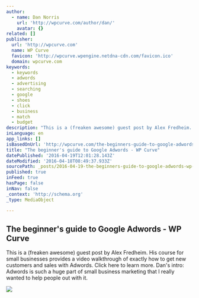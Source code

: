 ```yaml
---
author:
  - name: Dan Norris
    url: 'http://wpcurve.com/author/dan/'
    avatar: {}
related: []
publisher:
  url: 'http://wpcurve.com'
  name: WP Curve
  favicon: 'http://wpcurve.wpengine.netdna-cdn.com/favicon.ico'
  domain: wpcurve.com
keywords:
  - keywords
  - adwords
  - advertising
  - searching
  - google
  - shoes
  - click
  - business
  - match
  - budget
description: "This is a (freaken awesome) guest post by Alex Fredheim. His course for small businesses provides a video walkthrough of exactly how to get new customers and sales with Adwords. Click here to learn more. Dan's intro: Adwords is such a huge part of small business marketing that I really wanted to help people out with it."
inLanguage: en
app_links: []
isBasedOnUrl: 'http://wpcurve.com/the-beginners-guide-to-google-adwords/'
title: "The beginner's guide to Google Adwords - WP Curve"
datePublished: '2016-04-19T12:01:28.143Z'
dateModified: '2016-04-18T08:49:37.933Z'
sourcePath: _posts/2016-04-19-the-beginners-guide-to-google-adwords-wp-curve.md
published: true
inFeed: true
hasPage: false
inNav: false
_context: 'http://schema.org'
_type: MediaObject

---
```

<article style=""><h1>The beginner's guide to Google Adwords - WP Curve</h1><p>This is a (freaken awesome) guest post by Alex Fredheim. His course for small businesses provides a video walkthrough of exactly how to get new customers and sales with Adwords. Click here to learn more. Dan's intro: Adwords is such a huge part of small business marketing that I really wanted to help people out with it.</p><img src="http://wpcurve.com/wp-content/uploads/2013/01/Adwords-feature.png" /></article>